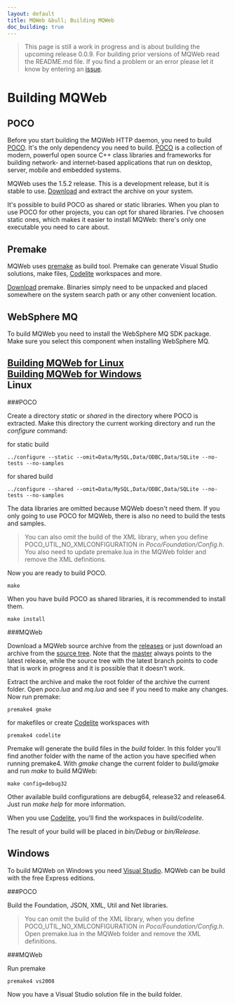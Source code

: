 ```yaml
---
layout: default
title: MQWeb &bull; Building MQWeb
doc_building: true
---
```


> This page is still a work in progress and is about building the upcoming
> release 0.0.9. For building prior versions of MQWeb read the README.md file.
> If you find a problem or an error please let it know
> by entering an [issue](https://github.com/fbraem/mqweb/issues).

Building MQWeb
==============

POCO
----
Before you start building the MQWeb HTTP daemon, you need to build 
[POCO](http://www.pocoproject.com). It's the only dependency you need to build.
[POCO](http://www.pocoproject.com) is a collection of modern, powerful open 
source C++ class libraries and frameworks for building network- and 
internet-based applications that run on desktop, server, mobile and embedded 
systems.

MQWeb uses the 1.5.2 release. This is a development release, but it is stable to
use. [Download](http://pocoproject.org/download/index.html) and extract the
archive on your system.

It's possible to build POCO as shared or static libraries. When you plan to use
POCO for other projects, you can opt for shared libraries. I've choosen static
ones, which makes it easier to install MQWeb: there's only one executable you
need to care about.

Premake
-------
MQWeb uses [premake](http://industriousone.com/premake) as build tool. Premake
can generate Visual Studio solutions, make files, 
[Codelite](http://codelite.org/) workspaces and more.

[Download](http://industriousone.com/premake/download) premake. Binaries simply 
need to be unpacked and placed somewhere on the system search path or any other 
convenient location.

WebSphere MQ
------------
To build MQWeb you need to install the WebSphere MQ SDK package. Make sure you
select this component when installing WebSphere MQ.

[Building MQWeb for Linux](#linux)  
[Building MQWeb for Windows](#windows)  
<a name="linux"> </a>
Linux
-----
###POCO

Create a directory *static* or *shared* in the directory where POCO is 
extracted. Make this directory the current working directory and run the
 *configure* command:

for static build

    ../configure --static --omit=Data/MySQL,Data/ODBC,Data/SQLite --no-tests --no-samples
   
for shared build

    ../configure --shared --omit=Data/MySQL,Data/ODBC,Data/SQLite --no-tests --no-samples
   
The data libraries are omitted because MQWeb doesn't need them. If you only
going to use POCO for MQWeb, there is also no need to build the tests and 
samples.
> You can also omit the build of the XML library, when you 
> define POCO\_UTIL\_NO\_XMLCONFIGURATION in *Poco/Foundation/Config.h*. You 
> also need to update premake.lua in the MQWeb folder and remove the XML 
> definitions.

Now you are ready to build POCO.

    make
    
When you have build POCO as shared libraries, it is recommended to install them.

    make install

###MQWeb

Download a MQWeb source archive from the 
[releases](https://github.com/fbraem/mqweb/releases) or just download an archive
from the [source tree](https://github.com/fbraem/mqweb). Note that the 
[master](https://github.com/fbraem/mqweb/tree/master) always points to the 
latest release, while the source tree with the latest branch points to code
that is work in progress and it is possible that it doesn't work.

Extract the archive and make the root folder of the archive the current
folder. Open *poco.lua* and *mq.lua* and see if you need to make any changes. 
Now run premake:

    premake4 gmake
   
for makefiles or create [Codelite](http://codelite.org/) workspaces with

    premake4 codelite

Premake will generate the build files in the *build* folder. In this folder
you'll find another folder with the name of the action you have specified when
running premake4. With *gmake* change the current folder to *build/gmake* and
run *make* to build MQWeb:

    make config=debug32

Other available build configurations are debug64, release32 and release64. Just
run *make help* for more information.

When you use [Codelite](http://codelite.org/), you'll find the workspaces in
*build/codelite*.

The result of your build will be placed in *bin/Debug* or *bin/Release*.

<a name="windows"> </a>
Windows
-------
To build MQWeb on Windows you need [Visual Studio](http://www.visualstudio.com).
MQWeb can be build with the free Express editions.

###POCO

Build the Foundation, JSON, XML, Util and Net libraries.
> You can omit the build of the XML library, when you 
> define POCO\_UTIL\_NO\_XMLCONFIGURATION in *Poco/Foundation/Config.h*. Open 
> premake.lua in the MQWeb folder and remove the XML definitions.

###MQWeb

Run premake

    premake4 vs2008

Now you have a Visual Studio solution file in the build folder.
